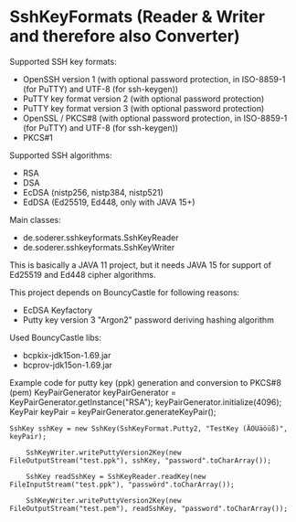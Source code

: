 # SshKeyFormats (Reader & Writer and therefore also Converter)

Supported SSH key formats:
- OpenSSH version 1 (with optional password protection, in ISO-8859-1 (for PuTTY) and UTF-8 (for ssh-keygen))
- PuTTY key format version 2 (with optional password protection)
- PuTTY key format version 3 (with optional password protection)
- OpenSSL / PKCS#8 (with optional password protection, in ISO-8859-1 (for PuTTY) and UTF-8 (for ssh-keygen))
- PKCS#1

Supported SSH algorithms:
- RSA
- DSA
- EcDSA (nistp256, nistp384, nistp521)
- EdDSA (Ed25519, Ed448, only with JAVA 15+)

Main classes:
- de.soderer.sshkeyformats.SshKeyReader
- de.soderer.sshkeyformats.SshKeyWriter

This is basically a JAVA 11 project, but it needs JAVA 15 for support of Ed25519 and Ed448 cipher algorithms.

This project depends on BouncyCastle for following reasons:
- EcDSA Keyfactory
- Putty key version 3 "Argon2" password deriving hashing algorithm

Used BouncyCastle libs:
- bcpkix-jdk15on-1.69.jar
- bcprov-jdk15on-1.69.jar

Example code for putty key (ppk) generation and conversion to PKCS#8 (pem)
    KeyPairGenerator keyPairGenerator = KeyPairGenerator.getInstance("RSA");
    keyPairGenerator.initialize(4096);
		KeyPair keyPair = keyPairGenerator.generateKeyPair();
    
    SshKey sshKey = new SshKey(SshKeyFormat.Putty2, "TestKey (ÄÖÜäöüß)", keyPair);

		SshKeyWriter.writePuttyVersion2Key(new FileOutputStream("test.ppk"), sshKey, "password".toCharArray());

		SshKey readSshKey = SshKeyReader.readKey(new FileInputStream("test.ppk"), "passwörd".toCharArray());

		SshKeyWriter.writePuttyVersion2Key(new FileOutputStream("test.pem"), readSshKey, "password".toCharArray());
